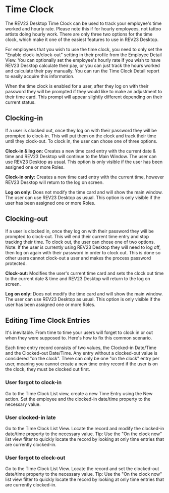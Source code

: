 # Time Clock

The REV23 Desktop Time Clock can be used to track your employee's time worked and hourly rate. Please note this if for hourly employees, not tattoo artists doing hourly work. There are only three two options for the time clock, which make it one of the easiest features to use in REV23 Desktop.

For employees that you wish to use the time clock, you need to only set the "Enable clock-in/clock-out" setting in their profile from the Employee Detail View. You can optionally set the employee's hourly rate if you wish to have REV23 Desktop calculate their pay, or you can just track the hours worked and calculate their pay manually. You can run the Time Clock Detail report to easily acquire this information.

When the time clock is enabled for a user, after they log on with their password they will be prompted if they would like to make an adjustment to their time card. This prompt will appear slightly different depending on their current status.

## Clocking-in
If a user is clocked out, once they log on with their password they will be prompted to clock-in. This will put them on the clock and track their time until they clock-out. To clock in, the user can chose one of three options. 

**Clock-in & log on:** Creates a new time card entry with the current date & time and REV23 Desktop will continue to the Main Window. The user can use REV23 Desktop as usual. This option is only visible if the user has been assigned one or more Roles.

**Clock-in only:** Creates a new time card entry with the current time, however REV23 Desktop will return to the log on screen.

**Log on only:** Does not modify the time card and will show the main window. The user can use REV23 Desktop as usual. This option is only visible if the user has been assigned one or more Roles.

## Clocking-out

If a user is clocked in, once they log on with their password they will be prompted to clock-out. This will end their current time entry and stop tracking their time. To clock out, the user can chose one of two options. Note: If the user is currently using REV23 Desktop they will need to log off, then log on again with their password in order to clock out. This is done so other users cannot clock-out a user and makes the process password protected.

**Clock-out:** Modifies the user's current time card and sets the clock out time to the current date & time and REV23 Desktop will return to the log on screen.

**Log on only:** Does not modify the time card and will show the main window. The user can use REV23 Desktop as usual. This option is only visible if the user has been assigned one or more Roles.

## Editing Time Clock Entries

It's inevitable. From time to time your users will forget to clock in or out when they were supposed to. Here's how to fix this common scenario.

Each time entry record consists of two values, the Clocked-in Date/Time and the Clocked-out Date/Time. Any entry without a clocked-out value is considered "on the clock". There can only be one "on the clock" entry per user, meaning you cannot create a new time entry record if the user is on the clock, they must be clocked out first.

### User forgot to clock-in
Go to the Time Clock List view, create a new Time Entry using the New action. Set the employee and the clocked-in date/time property to the necessary value.

### User clocked-in late
Go to the Time Clock List View. Locate the record and modify the clocked-in date/time property to the necessary value.
Tip: Use the "On the clock now" list view filter to quickly locate the record by looking at only time entries that are currently clocked-in.

### User forgot to clock-out
Go to the Time Clock List View. Locate the record and set the clocked-out date/time property to the necessary value.
Tip: Use the "On the clock now" list view filter to quickly locate the record by looking at only time entries that are currently clocked-in.
